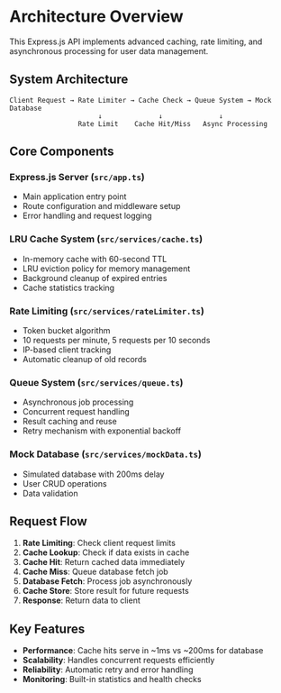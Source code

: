 # Architecture Overview

This Express.js API implements advanced caching, rate limiting, and asynchronous processing for user data management.

## System Architecture

```
Client Request → Rate Limiter → Cache Check → Queue System → Mock Database
                      ↓              ↓              ↓
                 Rate Limit    Cache Hit/Miss   Async Processing
```

## Core Components

### Express.js Server (`src/app.ts`)

- Main application entry point
- Route configuration and middleware setup
- Error handling and request logging

### LRU Cache System (`src/services/cache.ts`)

- In-memory cache with 60-second TTL
- LRU eviction policy for memory management
- Background cleanup of expired entries
- Cache statistics tracking

### Rate Limiting (`src/services/rateLimiter.ts`)

- Token bucket algorithm
- 10 requests per minute, 5 requests per 10 seconds
- IP-based client tracking
- Automatic cleanup of old records

### Queue System (`src/services/queue.ts`)

- Asynchronous job processing
- Concurrent request handling
- Result caching and reuse
- Retry mechanism with exponential backoff

### Mock Database (`src/services/mockData.ts`)

- Simulated database with 200ms delay
- User CRUD operations
- Data validation

## Request Flow

1. **Rate Limiting**: Check client request limits
2. **Cache Lookup**: Check if data exists in cache
3. **Cache Hit**: Return cached data immediately
4. **Cache Miss**: Queue database fetch job
5. **Database Fetch**: Process job asynchronously
6. **Cache Store**: Store result for future requests
7. **Response**: Return data to client

## Key Features

- **Performance**: Cache hits serve in ~1ms vs ~200ms for database
- **Scalability**: Handles concurrent requests efficiently
- **Reliability**: Automatic retry and error handling
- **Monitoring**: Built-in statistics and health checks
